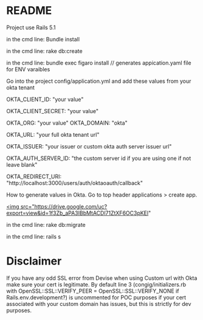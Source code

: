 # README
Project use Rails 5.1

in the cmd line: Bundle install

in the cmd line: rake db:create


in the cmd line: bundle exec figaro install // generates appication.yaml file for ENV varaibles


Go into the project config/application.yml and add these values from your okta tenant


OKTA_CLIENT_ID: "your value"

OKTA_CLIENT_SECRET: "your value"

OKTA_ORG: "your value" 
OKTA_DOMAIN: "okta"

OKTA_URL: "your full okta tenant url"

OKTA_ISSUER: "your issuer or custom okta auth server issuer url"

OKTA_AUTH_SERVER_ID: "the custom server id if you are using one if not leave blank"

OKTA_REDIRECT_URI: "http://localhost:3000/users/auth/oktaoauth/callback"

How to generate values in Okta.  Go to top header applications > create app.

<a href="https://drive.google.com/uc?export=view&id=1f3Zb_aPA3IBbMtACDl71ZtXF6OC3pKEl"><img src="https://drive.google.com/uc?export=view&id=1f3Zb_aPA3IBbMtACDl71ZtXF6OC3pKEl" 


in the cmd line: rake db:migrate

in the cmd line: rails s


# Disclaimer

If you have any odd SSL error from Devise when using Custom url with Okta make sure your cert is legitimate. By default line 3 (congig/initializers.rb with OpenSSL::SSL::VERIFY_PEER = OpenSSL::SSL::VERIFY_NONE if Rails.env.development?) is uncommented for POC purposes if your cert associated with your custom domain has issues, but this is strictly for dev purposes.


